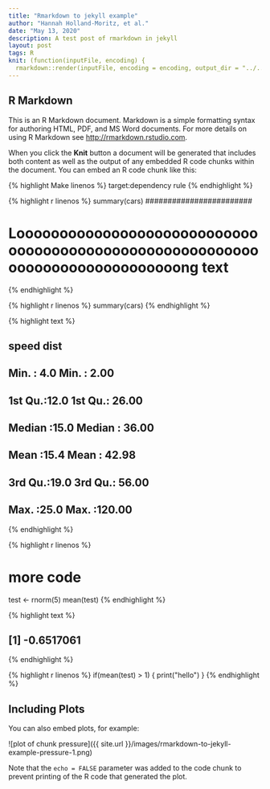 ```yaml
---
title: "Rmarkdown to jekyll example"
author: "Hannah Holland-Moritz, et al."
date: "May 13, 2020"
description: A test post of rmarkdown in jekyll
layout: post
tags: R
knit: (function(inputFile, encoding) {
  rmarkdown::render(inputFile, encoding = encoding, output_dir = "../../_posts", output_format = jekyll_document()) })
---
```




## R Markdown

This is an R Markdown document. Markdown is a simple formatting syntax for authoring HTML, PDF, and MS Word documents. For more details on using R Markdown see <http://rmarkdown.rstudio.com>.

When you click the **Knit** button a document will be generated that includes both content as well as the output of any embedded R code chunks within the document. You can embed an R code chunk like this:


{% highlight Make linenos %}
target:dependency
	rule
{% endhighlight %}

{% highlight r linenos %}
summary(cars)
########################
# Looooooooooooooooooooooooooooooooooooooooooooooooooooooooooooooooooooooooooooong text
{% endhighlight %}

{% highlight r linenos %}
summary(cars)
{% endhighlight %}



{% highlight text %}
##      speed           dist       
##  Min.   : 4.0   Min.   :  2.00  
##  1st Qu.:12.0   1st Qu.: 26.00  
##  Median :15.0   Median : 36.00  
##  Mean   :15.4   Mean   : 42.98  
##  3rd Qu.:19.0   3rd Qu.: 56.00  
##  Max.   :25.0   Max.   :120.00
{% endhighlight %}



{% highlight r linenos %}
# more code
test <- rnorm(5)
mean(test)
{% endhighlight %}



{% highlight text %}
## [1] -0.6517061
{% endhighlight %}



{% highlight r linenos %}
if(mean(test) > 1) {
  print("hello")
}
{% endhighlight %}

## Including Plots

You can also embed plots, for example:

![plot of chunk pressure]({{ site.url }}/images/rmarkdown-to-jekyll-example-pressure-1.png)

Note that the `echo = FALSE` parameter was added to the code chunk to prevent printing of the R code that generated the plot.
